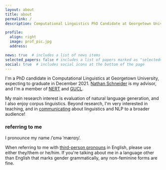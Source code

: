 ```yaml
---
layout: about
title: about
permalink: /
description: Computational Linguistics PhD Candidate at Georgetown University

profile:
  align: right
  image: prof_pic.jpg
  address:

news: true  # includes a list of news items
selected_papers: false # includes a list of papers marked as "selected={true}"
social: true  # includes social icons at the bottom of the page
---
```


I'm a PhD candidate in Computational Linguistics at Georgetown University, expecting to graduate in December 2021. [Nathan Schneider](http://people.cs.georgetown.edu/nschneid/) is my advisor, and I'm a member of [NERT](http://nert.georgetown.edu/) and [GUCL](http://gucl.georgetown.edu/).

My main research interest is evaluation of natural language generation, and I also enjoy corpus linguistics. Beyond research, I'm very interested in teaching, and in [communicating](https://lingcomm.org/) about linguistics and NLP to a broader audience!

### referring to me

I pronounce my name /ˈɛmə ˈmænɪŋ/. 

When referring to me with [third-person pronouns](https://kconrod.medium.com/pronouns-101-introduction-to-your-loved-ones-new-pronouns-3fef080266d0) in English, please use either they/them or he/him. If you're talking about me in a language other than English that marks gender grammatically, any non-feminine forms are fine.